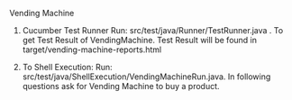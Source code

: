 Vending Machine 

1. Cucumber Test Runner
   Run: src/test/java/Runner/TestRunner.java .
   To get Test Result of VendingMachine.
   Test Result will be found in target/vending-machine-reports.html
  
2. To Shell Execution:
   Run: src/test/java/ShellExecution/VendingMachineRun.java.
   In following questions ask for Vending Machine to buy a product.
